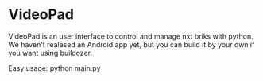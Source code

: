 # VideoPad
VideoPad is an user interface to control and manage nxt briks with python.
We haven't realesed an Android app yet, but you can build it by your own if you want using buildozer.

Easy usage: python main.py
